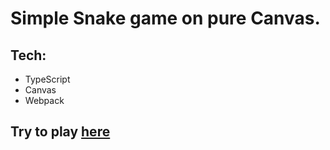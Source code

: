 # Simple Snake game on pure Canvas.

## Tech:
* TypeScript
* Canvas
* Webpack

## Try to play [here](https://serhiirubets.github.io/snake/)


